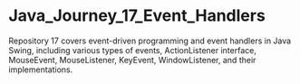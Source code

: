 # Java_Journey_17_Event_Handlers
Repository 17 covers event-driven programming and event handlers in Java Swing, including various types of events, ActionListener interface, MouseEvent, MouseListener, KeyEvent, WindowListener, and their implementations.
